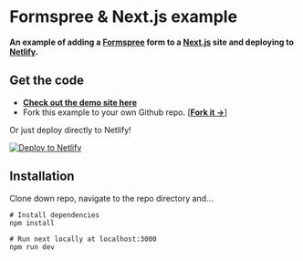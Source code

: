 # Formspree & Next.js example

**An example of adding a [Formspree](https://formspree.io) form to a [Next.js](https://nextjs.org) site and deploying to [Netlify](https://netlify.com).**

## Get the code

- **[Check out the demo site here](https://formspree-example-netlify.netlify.app/)**
- Fork this example to your own Github repo. [**[Fork it &rarr;](https://github.com/formspree/formspree-example-netlify/fork)**]

Or just deploy directly to Netlify!

[![Deploy to Netlify](https://www.netlify.com/img/deploy/button.svg)](https://app.netlify.com/start/deploy?repository=https://github.com/formspree/formspree-example-netlify)

## Installation

Clone down repo, navigate to the repo directory and…

```shell
# Install dependencies
npm install

# Run next locally at localhost:3000
npm run dev
```
